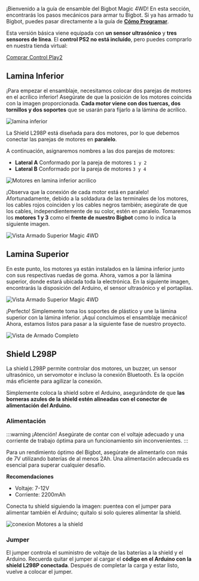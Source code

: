 
¡Bienvenido a la guía de ensamble del Bigbot Magic 4WD! En esta sección, encontrarás los pasos mecánicos para armar tu Bigbot. Si ya has armado tu Bigbot, puedes pasar directamente a la guía de [**Cómo Programar**](/magic-4WD/bot.md).

Esta versión básica viene equipada con **un sensor ultrasónico** y **tres sensores de línea**. El **control PS2 no está incluido**, pero puedes comprarlo en nuestra tienda virtual:
<div class="download-layout">
  <a class="btn" target="_blank" href="https://www.bigtronica.com/aeromodelismo-hobbies/radios/2101-control-play2-inalambrico-5053212021016.html">
Comprar Control Play2
</a>
</div>

## Lamina Inferior

¡Para empezar el ensamblaje, necesitamos colocar dos parejas de motores en el acrílico inferior! Asegúrate de que la posición de los motores coincida con la imagen proporcionada. **Cada motor viene con dos tuercas, dos tornillos y dos soportes** que se usarán para fijarlo a la lámina de acrílico.

![lamina inferior](/magic_4wd_2.jpg)

La Shield L298P está diseñada para dos motores, por lo que debemos conectar las parejas de motores en **paralelo**. 

A continuación, asignaremos nombres a las dos parejas de motores:

- **Lateral A** Conformado por la pareja de motores `1 y 2`
- **Lateral B** Conformado por la pareja de motores `3 y 4 `

![Motores en lamina inferior acrilico](/magic_4wd_3.jpg)


¡Observa que la conexión de cada motor está en paralelo! Afortunadamente, debido a la soldadura de las terminales de los motores, los cables rojos coinciden y los cables negros también; asegúrate de que los cables, independientemente de su color, estén en paralelo. Tomaremos los **motores 1 y 3** como el **frente de nuestro Bigbot** como lo indica la siguiente imagen. 


![Vista Armado Superior Magic 4WD](/magic_4wd_4.webp)

## Lamina Superior
En este punto, los motores ya están instalados en la lámina inferior junto con sus respectivas ruedas de goma. Ahora, vamos a por la lámina superior, donde estará ubicada toda la electrónica. En la siguiente imagen, encontrarás la disposición del Arduino, el sensor ultrasónico y el portapilas.

![Vista Armado Superior Magic 4WD](/magic_4wd_1.webp)

¡Perfecto! Simplemente toma los soportes de plástico y une la lámina superior con la lámina inferior. ¡Aquí concluimos el ensamblaje mecánico!  Ahora, estamos listos para pasar a la siguiente fase de nuestro proyecto.

![Vista de Armado Completo](/magic_4wd_0.webp)


## Shield L298P

La shield L298P permite controlar dos motores, un buzzer, un sensor ultrasónico, un servomotor e incluso la conexión Bluetooth. Es la opción más eficiente para agilizar la conexión.

Simplemente coloca la shield sobre el Arduino, asegurándote de que **las borneras azules de la shield estén alineadas con el conector de alimentación del Arduino.**

 ### Alimentación

 :::warning ¡Atención!
Asegúrate de contar con el voltaje adecuado y una corriente de trabajo óptima para un funcionamiento sin inconvenientes.
:::

Para un rendimiento óptimo del Bigbot, asegúrate de alimentarlo con más de 7V utilizando baterías de al menos 2Ah. Una alimentación adecuada es esencial para superar cualquier desafío. 

**Recomendaciones**

- Voltaje: 7-12V
- Corriente: 2200mAh

Conecta tu shield siguiendo la imagen: puentea con el jumper para alimentar también el Arduino; quítalo si solo quieres alimentar la shield.

![conexion Motores a la shield](/magic_4wd_5.webp)

### Jumper

El jumper controla el suministro de voltaje de las baterías a la shield y el Arduino. Recuerda quitar el jumper al cargar el **código en el Arduino con la shield L298P conectada**. Después de completar la carga y estar listo, vuelve a colocar el jumper. 
